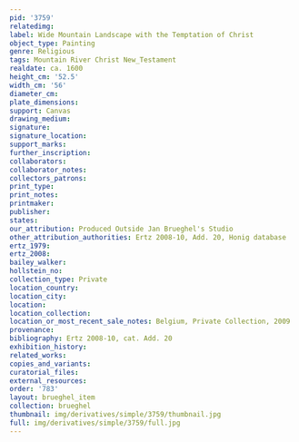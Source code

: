```yaml
---
pid: '3759'
relatedimg: 
label: Wide Mountain Landscape with the Temptation of Christ
object_type: Painting
genre: Religious
tags: Mountain River Christ New_Testament
realdate: ca. 1600
height_cm: '52.5'
width_cm: '56'
diameter_cm: 
plate_dimensions: 
support: Canvas
drawing_medium: 
signature: 
signature_location: 
support_marks: 
further_inscription: 
collaborators: 
collaborator_notes: 
collectors_patrons: 
print_type: 
print_notes: 
printmaker: 
publisher: 
states: 
our_attribution: Produced Outside Jan Brueghel's Studio
other_attribution_authorities: Ertz 2008-10, Add. 20, Honig database
ertz_1979: 
ertz_2008: 
bailey_walker: 
hollstein_no: 
collection_type: Private
location_country: 
location_city: 
location: 
location_collection: 
location_or_most_recent_sale_notes: Belgium, Private Collection, 2009
provenance: 
bibliography: Ertz 2008-10, cat. Add. 20
exhibition_history: 
related_works: 
copies_and_variants: 
curatorial_files: 
external_resources: 
order: '783'
layout: brueghel_item
collection: brueghel
thumbnail: img/derivatives/simple/3759/thumbnail.jpg
full: img/derivatives/simple/3759/full.jpg
---
```

